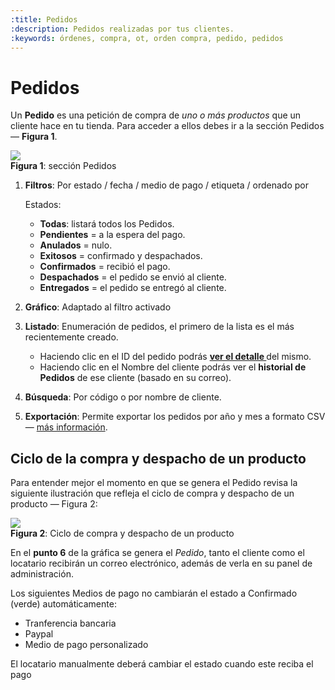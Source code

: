 ```yaml
---
:title: Pedidos
:description: Pedidos realizadas por tus clientes.
:keywords: órdenes, compra, ot, orden compra, pedido, pedidos
---
```


# Pedidos

Un **Pedido** es una petición de compra de _uno o más productos_ que un cliente hace en tu tienda. Para
acceder a ellos debes ir a la sección Pedidos — <strong>Figura 1</strong>.

<div class="captura">
  <div class="c-contenido">
      <img src="/img/admin/pedidos-home.png">
  </div>
  <div class="c-pie"><strong>Figura 1</strong>: sección Pedidos</div>
</div>

1. **Filtros**: Por estado / fecha / medio de pago / etiqueta / ordenado por

    Estados: 
      * <strong>Todas</strong>: listará todos los Pedidos.
      * <strong class="label-order label-pending">Pendientes</strong> = a la espera del pago. 
      * <strong class="label-order label-invalid">Anulados</strong> = nulo.
      * <strong class="label-order label-successful">Exitosos</strong> = confirmado y despachados.
      * <strong class="label-order label-closed">Confirmados</strong> = recibió el pago. 
      * <strong class="label-order label-shipped">Despachados</strong> = el pedido se envió al cliente. 
      * <strong class="label-order label-delivered">Entregados</strong> = el pedido se entregó al cliente.

2. **Gráfico**: Adaptado al filtro activado
3. **Listado**: Enumeración de pedidos, el primero de la lista es el más recientemente creado.
    - Haciendo clic en el ID del pedido podrás **[ ver el detalle ](/es/administracion/pedidos/detalle-pedido)** del mismo.
    - Haciendo clic en el Nombre del cliente podrás ver el **historial de Pedidos** de ese cliente (basado en su correo).

4. **Búsqueda**: Por código o por nombre de cliente.
 
5. **Exportación**: Permite exportar los pedidos por año y mes a formato CSV — [más información](/es/administracion/pedidos/exportar-a-excel).

## Ciclo de la compra y despacho de un producto

Para entender mejor el momento en que se genera el Pedido revisa la siguiente
ilustración que refleja el ciclo de compra y despacho de un producto — Figura 2:

<div class="captura">
  <div class="c-contenido">
      <a rel="fancybox" href="/img/admin/orders-ciclo-big.png"><img src="/img/admin/orders-ciclo-th.png"></a>
  </div>
  <div class="c-pie"><strong>Figura 2</strong>: Ciclo de compra y despacho de un producto</div>
</div>

En el **punto 6** de la gráfica se genera el _Pedido_, tanto el cliente como el locatario recibirán un
correo electrónico, además de verla en su panel de administración.

<div class="note info">
  <p>Los siguientes Medios de pago no cambiarán el estado a Confirmado (verde) automáticamente:</p>
  <ul>
    <li>Tranferencia bancaria</li>
    <li>Paypal</li>
    <li>Medio de pago personalizado</li>
  </ul>
  <p>El locatario manualmente deberá cambiar el estado cuando este reciba el pago</p>
</div>

[retiro]:/es/configuracion/formas-de-envio/retiro-en-tienda "Retiro en tienda"

